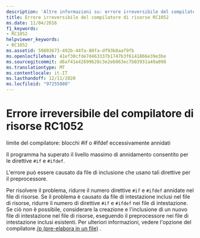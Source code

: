 ```yaml
---
description: 'Altre informazioni su: errore irreversibile del compilatore di risorse risorse RC1052'
title: Errore irreversibile del compilatore di risorse RC1052
ms.date: 11/04/2016
f1_keywords:
- RC1052
helpviewer_keywords:
- RC1052
ms.assetid: 59803673-492b-44fa-80fa-df93b8aaf9fb
ms.openlocfilehash: 41ef30cfde7d463337b1747b3f6141866e39e3be
ms.sourcegitcommit: d6af41e42699628c3e2e6063ec7b03931a49a098
ms.translationtype: MT
ms.contentlocale: it-IT
ms.lasthandoff: 12/11/2020
ms.locfileid: "97255080"
---
```

# <a name="resource-compiler-fatal-error-rc1052"></a>Errore irreversibile del compilatore di risorse RC1052

limite del compilatore: blocchi #if o #ifdef eccessivamente annidati

Il programma ha superato il livello massimo di annidamento consentito per le direttive `#if` e `#ifdef`.

L'errore può essere causato da file di inclusione che usano tali direttive per il preprocessore.

Per risolvere il problema, ridurre il numero direttive `#if` e `#ifdef` annidate nel file di risorse. Se il problema è causato da file di intestazione inclusi nel file di risorse, ridurre il numero di direttive `#if` e `#ifdef` nei file di intestazione. Se ciò non è possibile, considerare la creazione e l'inclusione di un nuovo file di intestazione nel file di risorse, eseguendo il preprocessore nei file di intestazione inclusi esistenti. Per ulteriori informazioni, vedere l'opzione del compilatore [/p (pre-elabora in un file)](../../build/reference/p-preprocess-to-a-file.md) .
